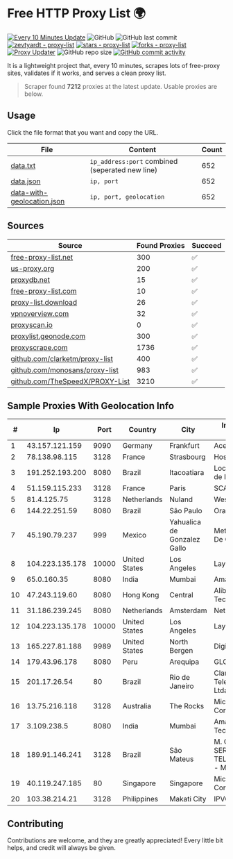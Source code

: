 
# Free HTTP Proxy List 🌍

[![Every 10 Minutes Update](https://github.com/mertguvencli/http-proxy-list/actions/workflows/main.yml/badge.svg?branch=main)](https://github.com/mertguvencli/http-proxy-list/actions/workflows/main.yml)
![GitHub](https://img.shields.io/github/license/mertguvencli/http-proxy-list)
![GitHub last commit](https://img.shields.io/github/last-commit/mertguvencli/http-proxy-list)
[![zevtyardt - proxy-list](https://img.shields.io/static/v1?label=zevtyardt&message=proxy-list&color=blue&logo=github)](https://github.com/zevtyardt/proxy-list "Go to GitHub repo")
[![stars - proxy-list](https://img.shields.io/github/stars/zevtyardt/proxy-list?style=social)](https://github.com/zevtyardt/proxy-list)
[![forks - proxy-list](https://img.shields.io/github/forks/zevtyardt/proxy-list?style=social)](https://github.com/zevtyardt/proxy-list)
[![Proxy Updater](https://github.com/zevtyardt/proxy-list/workflows/Proxy%20Updater/badge.svg)](https://github.com/zevtyardt/proxy-list/actions?query=workflow:"Proxy+Updater")
![GitHub repo size](https://img.shields.io/github/repo-size/zevtyardt/proxy-list)
[![GitHub commit activity](https://img.shields.io/github/commit-activity/m/zevtyardt/proxy-list?logo=commits)](https://github.com/zevtyardt/proxy-list/commits/main)

It is a lightweight project that, every 10 minutes, scrapes lots of free-proxy sites, validates if it works, and serves a clean proxy list.

> Scraper found **7212** proxies at the latest update. Usable proxies are below.

## Usage

Click the file format that you want and copy the URL.

|File|Content|Count|
|----|-------|-----|
|[data.txt](https://raw.githubusercontent.com/mertguvencli/http-proxy-list/main/proxy-list/data.txt)|`ip_address:port` combined (seperated new line)|652|
|[data.json](https://raw.githubusercontent.com/mertguvencli/http-proxy-list/main/proxy-list/data.json)|`ip, port`|652|
|[data-with-geolocation.json](https://raw.githubusercontent.com/mertguvencli/http-proxy-list/main/proxy-list/data-with-geolocation.json)|`ip, port, geolocation`|652|

## Sources

|Source|Found Proxies|Succeed|
|------|-------------|-------|
|[free-proxy-list.net](https://free-proxy-list.net)|300|✅|
|[us-proxy.org](https://www.us-proxy.org)|200|✅|
|[proxydb.net](http://proxydb.net)|15|✅|
|[free-proxy-list.com](https://free-proxy-list.com/?page=&port=&type%5B%5D=http&type%5B%5D=https&up_time=0&search=Search)|10|✅|
|[proxy-list.download](https://www.proxy-list.download/HTTP)|26|✅|
|[vpnoverview.com](https://vpnoverview.com/privacy/anonymous-browsing/free-proxy-servers)|32|✅|
|[proxyscan.io](https://www.proxyscan.io)|0|✅|
|[proxylist.geonode.com](https://proxylist.geonode.com/api/proxy-list?limit=300&page=1&sort_by=lastChecked&sort_type=desc&protocols=http,https)|300|✅|
|[proxyscrape.com](https://api.proxyscrape.com/v2/?request=displayproxies&protocol=http&timeout=10000&country=all&ssl=all&anonymity=all)|1736|✅|
|[github.com/clarketm/proxy-list](https://raw.githubusercontent.com/clarketm/proxy-list/master/proxy-list-raw.txt)|400|✅|
|[github.com/monosans/proxy-list](https://raw.githubusercontent.com/monosans/proxy-list/main/proxies/http.txt)|983|✅|
|[github.com/TheSpeedX/PROXY-List](https://raw.githubusercontent.com/TheSpeedX/PROXY-List/master/http.txt)|3210|✅|


## Sample Proxies With Geolocation Info

|#|Ip|Port|Country|City|Internet Service Provider|
|-|--|----|-------|----|-------------------------|
|1|43.157.121.159|9090|Germany|Frankfurt|Aceville Pte.ltd|
|2|78.138.98.115|3128|France|Strasbourg|Host Europe GmbH|
|3|191.252.193.200|8080|Brazil|Itacoatiara|Locaweb Serviços de Internet S/A|
|4|51.159.115.233|3128|France|Paris|SCALEWAY|
|5|81.4.125.75|3128|Netherlands|Nuland|WeservIT|
|6|144.22.251.59|8080|Brazil|São Paulo|Oracle Corporation|
|7|45.190.79.237|999|Mexico|Yahualica de Gonzalez Gallo|Meta Networks SA De CV|
|8|104.223.135.178|10000|United States|Los Angeles|LayerHost|
|9|65.0.160.35|8080|India|Mumbai|Amazon.com|
|10|47.243.119.60|8080|Hong Kong|Central|Alibaba (US) Technology Co., Ltd.|
|11|31.186.239.245|8080|Netherlands|Amsterdam|NetSkope Inc|
|12|104.223.135.178|10000|United States|Los Angeles|LayerHost|
|13|165.227.81.188|9989|United States|North Bergen|DigitalOcean, LLC|
|14|179.43.96.178|8080|Peru|Arequipa|GLG PERU SAC|
|15|201.17.26.54|80|Brazil|Rio de Janeiro|Claro NXT Telecomunicacoes Ltda|
|16|13.75.216.118|3128|Australia|The Rocks|Microsoft Corporation|
|17|3.109.238.5|8080|India|Mumbai|Amazon Technologies Inc.|
|18|189.91.146.241|3128|Brazil|São Mateus|M. COELHO M. LIMA SERVICOS DE TELECOMUNICACAO - ME|
|19|40.119.247.185|80|Singapore|Singapore|Microsoft Corporation|
|20|103.38.214.21|3128|Philippines|Makati City|IPVG|



## Contributing

Contributions are welcome, and they are greatly appreciated! Every
little bit helps, and credit will always be given.

